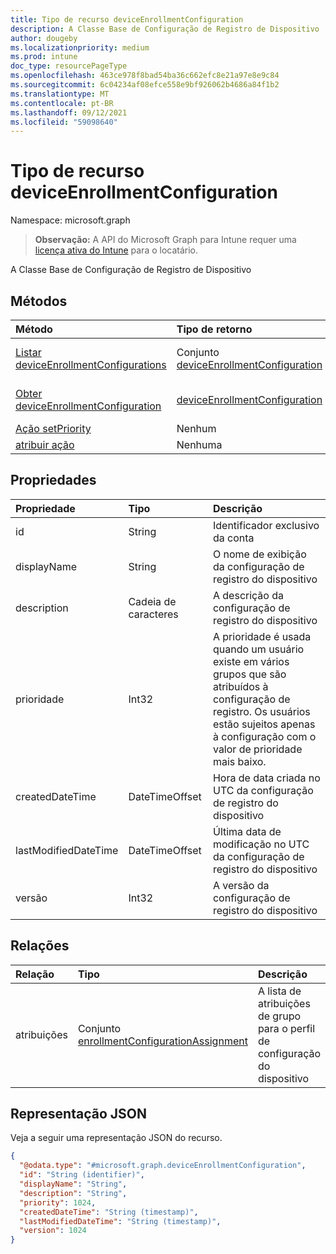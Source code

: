 ```yaml
---
title: Tipo de recurso deviceEnrollmentConfiguration
description: A Classe Base de Configuração de Registro de Dispositivo
author: dougeby
ms.localizationpriority: medium
ms.prod: intune
doc_type: resourcePageType
ms.openlocfilehash: 463ce978f8bad54ba36c662efc8e21a97e8e9c84
ms.sourcegitcommit: 6c04234af08efce558e9bf926062b4686a84f1b2
ms.translationtype: MT
ms.contentlocale: pt-BR
ms.lasthandoff: 09/12/2021
ms.locfileid: "59098640"
---
```

# <a name="deviceenrollmentconfiguration-resource-type"></a>Tipo de recurso deviceEnrollmentConfiguration

Namespace: microsoft.graph

> **Observação:** A API do Microsoft Graph para Intune requer uma [licença ativa do Intune](https://go.microsoft.com/fwlink/?linkid=839381) para o locatário.

A Classe Base de Configuração de Registro de Dispositivo

## <a name="methods"></a>Métodos
|Método|Tipo de retorno|Descrição|
|:---|:---|:---|
|[Listar deviceEnrollmentConfigurations](../api/intune-onboarding-deviceenrollmentconfiguration-list.md)|Conjunto [deviceEnrollmentConfiguration](../resources/intune-onboarding-deviceenrollmentconfiguration.md)|Listar propriedades e relações de objetos de [deviceEnrollmentConfiguration](../resources/intune-onboarding-deviceenrollmentconfiguration.md).|
|[Obter deviceEnrollmentConfiguration](../api/intune-onboarding-deviceenrollmentconfiguration-get.md)|[deviceEnrollmentConfiguration](../resources/intune-onboarding-deviceenrollmentconfiguration.md)|Ler propriedades e relações de objetos de [deviceEnrollmentConfiguration](../resources/intune-onboarding-deviceenrollmentconfiguration.md).|
|[Ação setPriority](../api/intune-onboarding-deviceenrollmentconfiguration-setpriority.md)|Nenhum|Ainda não documentado|
|[atribuir ação](../api/intune-onboarding-deviceenrollmentconfiguration-assign.md)|Nenhuma|Ainda não documentado|

## <a name="properties"></a>Propriedades
|Propriedade|Tipo|Descrição|
|:---|:---|:---|
|id|String|Identificador exclusivo da conta|
|displayName|String|O nome de exibição da configuração de registro do dispositivo|
|description|Cadeia de caracteres|A descrição da configuração de registro do dispositivo|
|prioridade|Int32|A prioridade é usada quando um usuário existe em vários grupos que são atribuídos à configuração de registro. Os usuários estão sujeitos apenas à configuração com o valor de prioridade mais baixo.|
|createdDateTime|DateTimeOffset|Hora de data criada no UTC da configuração de registro do dispositivo|
|lastModifiedDateTime|DateTimeOffset|Última data de modificação no UTC da configuração de registro do dispositivo|
|versão|Int32|A versão da configuração de registro do dispositivo|

## <a name="relationships"></a>Relações
|Relação|Tipo|Descrição|
|:---|:---|:---|
|atribuições|Conjunto [enrollmentConfigurationAssignment](../resources/intune-onboarding-enrollmentconfigurationassignment.md)|A lista de atribuições de grupo para o perfil de configuração do dispositivo|

## <a name="json-representation"></a>Representação JSON
Veja a seguir uma representação JSON do recurso.
<!-- {
  "blockType": "resource",
  "keyProperty": "id",
  "@odata.type": "microsoft.graph.deviceEnrollmentConfiguration"
}
-->
``` json
{
  "@odata.type": "#microsoft.graph.deviceEnrollmentConfiguration",
  "id": "String (identifier)",
  "displayName": "String",
  "description": "String",
  "priority": 1024,
  "createdDateTime": "String (timestamp)",
  "lastModifiedDateTime": "String (timestamp)",
  "version": 1024
}
```




